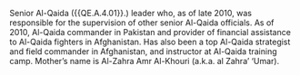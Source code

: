  Senior Al-Qaida ({{QE.A.4.01}}.) leader who, as of late 2010, was responsible for 
the supervision of other senior Al-Qaida officials. As of 2010, Al-Qaida 
commander in Pakistan and provider of financial assistance to Al-Qaida fighters 
in Afghanistan. Has also been a top Al-Qaida strategist and field commander in 
Afghanistan, and instructor at Al-Qaida training camp. Mother’s name is 
Al-Zahra Amr Al-Khouri (a.k.a. al Zahra’ ‘Umar). 
